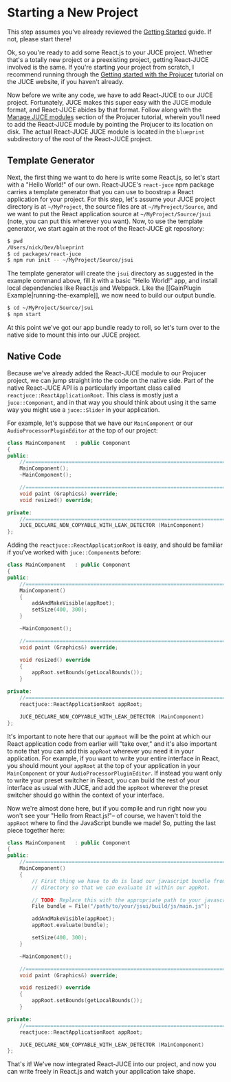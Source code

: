 # Starting a New Project

This step assumes you've already reviewed the [Getting Started](Getting_Started.md) guide. If not,
please start there!

Ok, so you're ready to add some React.js to your JUCE project. Whether that's a totally new project or a preexisting project, getting React-JUCE involved is the same. If you're starting your project from scratch, I recommend running through the [Getting started with the Projucer](https://docs.juce.com/master/tutorial_new_projucer_project.html) tutorial on the JUCE website, if you haven't already.

Now before we write any code, we have to add React-JUCE to our JUCE project. Fortunately, JUCE makes this super
easy with the JUCE module format, and React-JUCE abides by that format. Follow along with the [Manage JUCE modules](https://docs.juce.com/master/tutorial_manage_projucer_project.html#tutorial_manage_projucer_project_managing_modules) section of the Projucer tutorial, wherein you'll need to add the React-JUCE module by pointing the Projucer to its location on disk. The actual React-JUCE JUCE module is located in the `blueprint` subdirectory of the root of the React-JUCE project.

## Template Generator

Next, the first thing we want to do here is write some React.js, so let's start with a "Hello World!" of our own. React-JUCE's `react-juce` npm package carries a template generator that you can use to boostrap a React application for your project. For this step, let's assume your JUCE project directory is at `~/MyProject`, the source files are at `~/MyProject/Source`, and we want to put the React application source at `~/MyProject/Source/jsui` (note, you can put this wherever you want). Now, to use the template generator, we start again at the root of the React-JUCE git repository:

```bash
$ pwd
/Users/nick/Dev/blueprint
$ cd packages/react-juce
$ npm run init -- ~/MyProject/Source/jsui
```

The template generator will create the `jsui` directory as suggested in the example command above, fill it
with a basic "Hello World!" app, and install local dependencies like React.js and Webpack. Like the [[GainPlugin Example|running-the-example]], we now need to build our output bundle.

```bash
$ cd ~/MyProject/Source/jsui
$ npm start
```

At this point we've got our app bundle ready to roll, so let's turn over to the native side to mount this into
our JUCE project.

## Native Code

Because we've already added the React-JUCE module to our Projucer project, we can jump straight into the code on the native side. Part of the native React-JUCE API is a particularly important class called `reactjuce::ReactApplicationRoot`. This class is mostly just a `juce::Component`, and in that way you should think about using it the same way you might use a `juce::Slider` in your application.

For example, let's suppose that we have our `MainComponent` or our `AudioProcessorPluginEditor` at the top of our project:

```cpp
class MainComponent   : public Component
{
public:
    //==============================================================================
    MainComponent();
    ~MainComponent();

    //==============================================================================
    void paint (Graphics&) override;
    void resized() override;

private:
    //==============================================================================
    JUCE_DECLARE_NON_COPYABLE_WITH_LEAK_DETECTOR (MainComponent)
};
```

Adding the `reactjuce::ReactApplicationRoot` is easy, and should be familiar if you've worked with `juce::Component`s before:

```cpp
class MainComponent   : public Component
{
public:
    //==============================================================================
    MainComponent()
    {
        addAndMakeVisible(appRoot);
        setSize(400, 300);
    }

    ~MainComponent();

    //==============================================================================
    void paint (Graphics&) override;

    void resized() override
    {
        appRoot.setBounds(getLocalBounds());
    }

private:
    //==============================================================================
    reactjuce::ReactApplicationRoot appRoot;

    JUCE_DECLARE_NON_COPYABLE_WITH_LEAK_DETECTOR (MainComponent)
};
```

It's important to note here that our `appRoot` will be the point at which our React application code from earlier
will "take over," and it's also important to note that you can add this `appRoot` wherever you need it in your application. For example, if you want to write your entire interface in React, you should mount your `appRoot` at the top of your application in your `MainComponent` or your `AudioProcessorPluginEditor`. If instead you want only to write your preset switcher in React, you can build the rest of your interface as usual with JUCE, and add the `appRoot` wherever the preset switcher should go within the context of your interface.

Now we're almost done here, but if you compile and run right now you won't see your "Hello from React.js!"– of course, we haven't told the `appRoot` where to find the JavaScript bundle we made! So, putting the last piece together here:

```cpp
class MainComponent   : public Component
{
public:
    //==============================================================================
    MainComponent()
    {
        // First thing we have to do is load our javascript bundle from the build
        // directory so that we can evaluate it within our appRot.

        // TODO: Replace this with the appropriate path to your javascript bundle!
        File bundle = File("/path/to/your/jsui/build/js/main.js");

        addAndMakeVisible(appRoot);
        appRoot.evaluate(bundle);

        setSize(400, 300);
    }

    ~MainComponent();

    //==============================================================================
    void paint (Graphics&) override;

    void resized() override
    {
        appRoot.setBounds(getLocalBounds());
    }

private:
    //==============================================================================
    reactjuce::ReactApplicationRoot appRoot;

    JUCE_DECLARE_NON_COPYABLE_WITH_LEAK_DETECTOR (MainComponent)
};
```

That's it! We've now integrated React-JUCE into our project, and now you can write freely in React.js and watch your application take shape.
